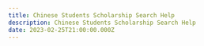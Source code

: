 ```yaml
---
title: Chinese Students Scholarship Search Help
description: Chinese Students Scholarship Search Help
date: 2023-02-25T21:00:00.000Z
---
```


